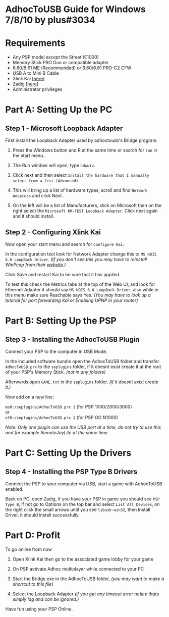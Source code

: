 AdhocToUSB Guide for Windows 7/8/10 by plus#3034
================================================

# Requirements

- Any PSP model *except* the Street (E1000)
- Memory Stick PRO Duo or compatible adapter
- 6.60/6.61 ME (Recommended) or 6.60/6.61 PRO-C2 CFW
- USB A to Mini B Cable
- Xlink Kai [[here](https://www.teamxlink.co.uk/)]
- Zadig [[here](https://https://zadig.akeo.ie/)]
- Administrator privileges

# Part A: Setting Up the PC

## Step 1 - Microsoft Loopback Adapter
First install the Loopback Adapter used by adhoctousb's Bridge program.

  1. Press the Windows button and R at the same time or search for `run` in the start menu.
  
  2. The Run window will open, type `hdwwiz`. 
 
  3. Click next and then select `Install the hardware that I manually select from a list (Advanced)`.

  4. This will bring up a list of hardware types, scroll and find `Network Adapters` and click Next.

  5. On the left will be a list of Manufacturers, click on Microsoft then on the right select the `Microsoft KM-TEST Loopback Adapter`. Click next again and it should install.

## Step 2 - Configuring Xlink Kai

Now open your start menu and search for `Configure Kai`.
  
In the configuration tool look for Network Adapter change this to `MS NDIS 6.0 LoopBack Driver`. *(If you don't see this you may have to reinstall WinPcap from their [website](https://www.winpcap.org/install/default.htm).)*  

Click Save and restart Kai to be sure that it has applied.

To test this check the Metrics tabs at the top of the Web UI, and look for Ethernet Adapter it should say `MS NDIS 6.0 LoopBack Driver`, also while in this menu make sure Reachable says Yes. *(You may have to look up a tutorial for port forwarding Kai or Enabling UPNP in your router)*

# Part B: Setting Up the PSP

## Step 3 - Installing the AdhocToUSB Plugin

Connect your PSP to the computer in USB Mode.

In the included software bundle open the AdhocToUSB folder and transfer `AdhocToUSB.prx` to the `seplugins` folder, if it doesnt exist create it at the root of your PSP's Memory Stick. *(not in any folders)*  

Afterwards open `GAME.txt` in the `seplugins` folder. *(if it doesnt exist create it.)*  

Now add on a new line:  

`ms0:/seplugins/AdhocToUSB.prx 1` (for PSP 1000/2000/3000)  
or  
`ef0:/seplugins/AdhocToUSB.prx 1` (for PSP GO N1000)

*Note: Only one plugin can use the USB port at a time, do not try to use this and for example RemoteJoyLite at the same time.*

# Part C: Setting Up the Drivers

## Step 4 - Installing the PSP Type B Drivers

Connect the PSP to your computer via USB, start a game with AdhocToUSB enabled.

Back on PC, open Zadig, if you have your PSP in game you should see `PSP Type B`, if not go to Options on the top bar and select `List All Devices`, on the right click the small arrows until you see `libusb-win32`, then Install Driver, it should install successfully.

# Part D: Profit

To go online from now

1. Open Xlink Kai then go to the associated game lobby for your game

2. On PSP activate Adhoc multiplayer while connected to your PC 

3. Start the Bridge.exe in the AdhocToUSB folder, *(you may want to make a shortcut to this file)* 

4. Select the Loopback Adapter *(if you get any timeout error notice thats simply lag and can be ignored.)*

Have fun using your PSP Online.
